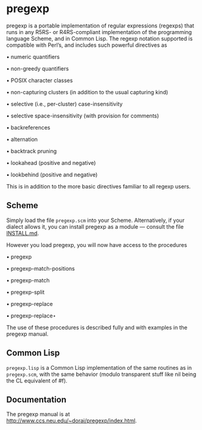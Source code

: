 # pregexp

pregexp is a portable implementation of regular expressions
(regexps) that runs in any R5RS- or R4RS-compliant implementation
of the programming language Scheme, and in Common Lisp.  The regexp
notation supported is compatible with Perl’s, and includes such
powerful directives as

• numeric quantifiers

• non-greedy quantifiers

• POSIX character classes

• non-capturing clusters (in addition to the usual capturing kind)

• selective (i.e., per-cluster) case-insensitivity

• selective space-insensitivity (with provision for comments)

• backreferences

• alternation

• backtrack pruning

• lookahead (positive and negative)

• lookbehind (positive and negative)

This is in addition to the more basic directives
familiar to all regexp users.

## Scheme

Simply load the file `pregexp.scm` into your
Scheme.  Alternatively, if your dialect allows it, you
can install pregexp as a module — consult the
file [INSTALL.md](./INSTALL.md).

However you load pregexp, you will now have
access to the procedures

• pregexp

• pregexp-match-positions

• pregexp-match

• pregexp-split

• pregexp-replace

• pregexp-replace⋆

The use of these procedures is described fully and with
examples in the pregexp manual.

## Common Lisp

`pregexp.lisp` is a Common Lisp implementation of the same
routines as in `pregexp.scm`, with the same behavior (modulo
transparent stuff like nil being the CL equivalent of #f).

## Documentation

The pregexp manual is at
http://www.ccs.neu.edu/~dorai/pregexp/index.html.
